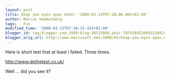 ```yaml
---
layout: post
title: Keep you eyes open date: '2008-03-13T07:28:00.002+01:00'
author: Marcus Hammarberg
tags: - Fun
modified_time: '2008-03-13T07:30:15.423+01:00'
blogger_id: tag:blogger.com,1999:blog-36533086.post-7074384526043138424
blogger_orig_url: http://www.marcusoft.net/2008/03/keep-you-eyes-open.html
---
```


Here is
short test that at least i failed. Three times.

<http://www.dothetest.co.uk/>

Well ... did you see it?
